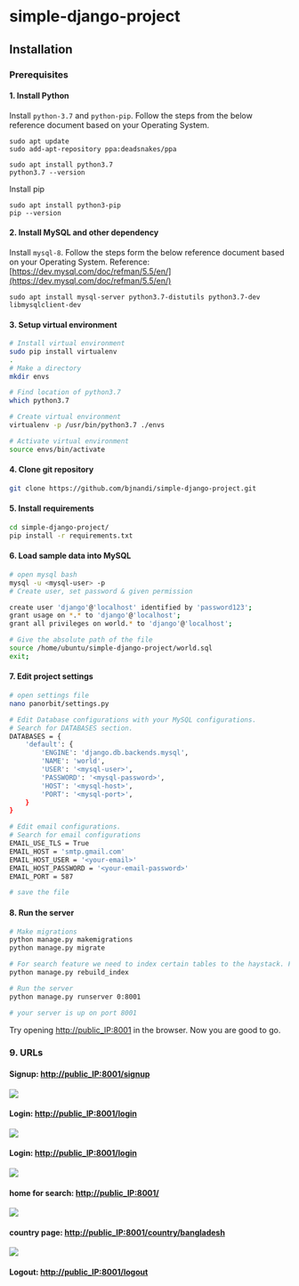 # simple-django-project
## Installation

### Prerequisites

#### 1. Install Python
Install ```python-3.7``` and ```python-pip```. Follow the steps from the below reference document based on your Operating System.

```
sudo apt update
sudo add-apt-repository ppa:deadsnakes/ppa

sudo apt install python3.7
python3.7 --version
```

Install pip

```
sudo apt install python3-pip
pip --version
```



#### 2. Install MySQL and other dependency
Install ```mysql-8```. Follow the steps form the below reference document based on your Operating System.
Reference: [https://dev.mysql.com/doc/refman/5.5/en/](https://dev.mysql.com/doc/refman/5.5/en/)

```
sudo apt install mysql-server python3.7-distutils python3.7-dev libmysqlclient-dev
```



#### 3. Setup virtual environment
```bash
# Install virtual environment
sudo pip install virtualenv
.
# Make a directory
mkdir envs

# Find location of python3.7
which python3.7

# Create virtual environment
virtualenv -p /usr/bin/python3.7 ./envs

# Activate virtual environment
source envs/bin/activate
```

#### 4. Clone git repository
```bash
git clone https://github.com/bjnandi/simple-django-project.git
```

#### 5. Install requirements
```bash
cd simple-django-project/
pip install -r requirements.txt
```

#### 6. Load sample data into MySQL
```bash
# open mysql bash
mysql -u <mysql-user> -p
# Create user, set password & given permission

create user 'django'@'localhost' identified by 'password123';
grant usage on *.* to 'django'@'localhost';
grant all privileges on world.* to 'django'@'localhost';

# Give the absolute path of the file
source /home/ubuntu/simple-django-project/world.sql
exit;

```
#### 7. Edit project settings
```bash
# open settings file
nano panorbit/settings.py

# Edit Database configurations with your MySQL configurations.
# Search for DATABASES section.
DATABASES = {
    'default': {
        'ENGINE': 'django.db.backends.mysql',
        'NAME': 'world',
        'USER': '<mysql-user>',
        'PASSWORD': '<mysql-password>',
        'HOST': '<mysql-host>',
        'PORT': '<mysql-port>',
    }
}

# Edit email configurations.
# Search for email configurations
EMAIL_USE_TLS = True
EMAIL_HOST = 'smtp.gmail.com'
EMAIL_HOST_USER = '<your-email>'
EMAIL_HOST_PASSWORD = '<your-email-password>'
EMAIL_PORT = 587

# save the file
```
#### 8. Run the server
```bash
# Make migrations
python manage.py makemigrations
python manage.py migrate

# For search feature we need to index certain tables to the haystack. For that run below command.
python manage.py rebuild_index

# Run the server
python manage.py runserver 0:8001

# your server is up on port 8001
```
Try opening [http://public_IP:8001](http://public_IP:8001) in the browser.
Now you are good to go.

### 9. URLs
#### Signup: [http://public_IP:8001/signup](http://public_IP:8001/signup)
![](https://prnt.sc/uFFwSqFNLUp1)
#### Login: [http://public_IP:8001/login](http://public_IP:8001/login)
![](https://prnt.sc/26bKePUbi4gn)

#### Login: [http://public_IP:8001/login](http://public_IP:8001/login)
![](https://prnt.sc/E9qKqbdkivRI)

#### home for search: [http://public_IP:8001/](http://public_IP:8001/)
![](https://prnt.sc/DXsLrTDPn11J)
#### country page: [http://public_IP:8001/country/bangladesh](http://public_IP:8001/country/bangladesh)
![](https://prnt.sc/cN-8n4A5gnQK)
#### Logout: [http://public_IP:8001/logout](http://public_IP:8001/logout)

